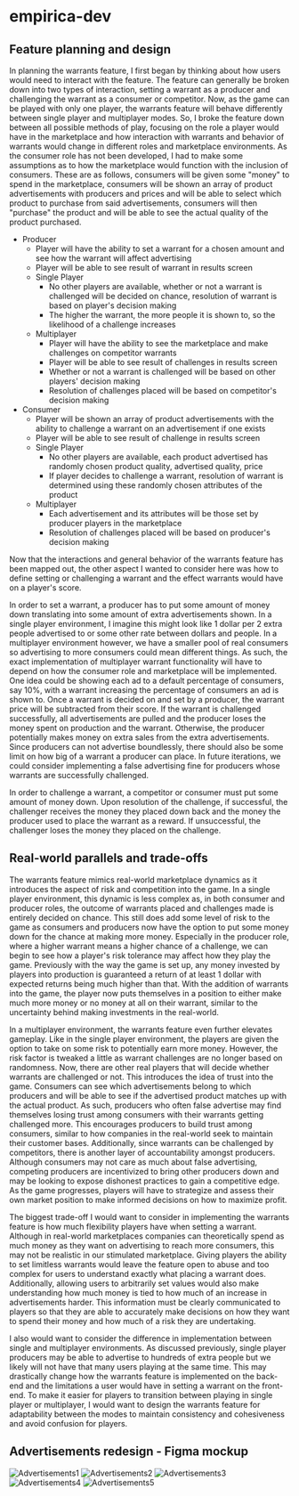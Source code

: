 # empirica-dev

## Feature planning and design

In planning the warrants feature, I first began by thinking about how users would need to interact with the feature. The feature can generally be broken down into two types of interaction, setting a warrant as a producer and challenging the warrant as a consumer or competitor. Now, as the game can be played with only one player, the warrants feature will behave differently between single player and multiplayer modes. So, I broke the feature down between all possible methods of play, focusing on the role a player would have in the marketplace and how interaction with warrants and behavior of warrants would change in different roles and marketplace environments. As the consumer role has not been developed, I had to make some assumptions as to how the marketplace would function with the inclusion of consumers. These are as follows, consumers will be given some "money" to spend in the marketplace, consumers will be shown an array of product advertisements with producers and prices and will be able to select which product to purchase from said advertisements, consumers will then "purchase" the product and will be able to see the actual quality of the product purchased.

- Producer
  - Player will have the ability to set a warrant for a chosen amount and see how the warrant will affect advertising
  - Player will be able to see result of warrant in results screen
  - Single Player
    - No other players are available, whether or not a warrant is challenged will be decided on chance, resolution of warrant is based on player's decision making
    * The higher the warrant, the more people it is shown to, so the likelihood of a challenge increases
  - Multiplayer
    - Player will have the ability to see the marketplace and make challenges on competitor warrants
    - Player will be able to see result of challenges in results screen
    - Whether or not a warrant is challenged will be based on other players' decision making
    - Resolution of challenges placed will be based on competitor's decision making
- Consumer
  - Player will be shown an array of product advertisements with the ability to challenge a warrant on an advertisement if one exists
  - Player will be able to see result of challenge in results screen
  - Single Player
    - No other players are available, each product advertised has randomly chosen product quality, advertised quality, price
    - If player decides to challenge a warrant, resolution of warrant is determined using these randomly chosen attributes of the product
  - Multiplayer
    - Each advertisement and its attributes will be those set by producer players in the marketplace
    - Resolution of challenges placed will be based on producer's decision making

Now that the interactions and general behavior of the warrants feature has been mapped out, the other aspect I wanted to consider here was how to define setting or challenging a warrant and the effect warrants would have on a player's score.

In order to set a warrant, a producer has to put some amount of money down translating into some amount of extra advertisements shown. In a single player environment, I imagine this might look like 1 dollar per 2 extra people advertised to or some other rate between dollars and people. In a multiplayer environment however, we have a smaller pool of real consumers so advertising to more consumers could mean different things. As such, the exact implementation of multiplayer warrant functionality will have to depend on how the consumer role and marketplace will be implemented. One idea could be showing each ad to a default percentage of consumers, say 10%, with a warrant increasing the percentage of consumers an ad is shown to. Once a warrant is decided on and set by a producer, the warrant price will be subtracted from their score. If the warrant is challenged successfully, all advertisements are pulled and the producer loses the money spent on production and the warrant. Otherwise, the producer potentially makes money on extra sales from the extra advertisements. Since producers can not advertise boundlessly, there should also be some limit on how big of a warrant a producer can place. In future iterations, we could consider implementing a false advertising fine for producers whose warrants are successfully challenged.

In order to challenge a warrant, a competitor or consumer must put some amount of money down. Upon resolution of the challenge, if successful, the challenger receives the money they placed down back and the money the producer used to place the warrant as a reward. If unsuccessful, the challenger loses the money they placed on the challenge.

## Real-world parallels and trade-offs

The warrants feature mimics real-world marketplace dynamics as it introduces the aspect of risk and competition into the game. In a single player environment, this dynamic is less complex as, in both consumer and producer roles, the outcome of warrants placed and challenges made is entirely decided on chance. This still does add some level of risk to the game as consumers and producers now have the option to put some money down for the chance at making more money. Especially in the producer role, where a higher warrant means a higher chance of a challenge, we can begin to see how a player's risk tolerance may affect how they play the game. Previously with the way the game is set up, any money invested by players into production is guaranteed a return of at least 1 dollar with expected returns being much higher than that. With the addition of warrants into the game, the player now puts themselves in a position to either make much more money or no money at all on their warrant, similar to the uncertainty behind making investments in the real-world.

In a multiplayer environment, the warrants feature even further elevates gameplay. Like in the single player environment, the players are given the option to take on some risk to potentially earn more money. However, the risk factor is tweaked a little as warrant challenges are no longer based on randomness. Now, there are other real players that will decide whether warrants are challenged or not. This introduces the idea of trust into the game. Consumers can see which advertisements belong to which producers and will be able to see if the advertised product matches up with the actual product. As such, producers who often false advertise may find themselves losing trust among consumers with their warrants getting challenged more. This encourages producers to build trust among consumers, similar to how companies in the real-world seek to maintain their customer bases. Additionally, since warrants can be challenged by competitors, there is another layer of accountability amongst producers. Although consumers may not care as much about false advertising, competing producers are incentivized to bring other producers down and may be looking to expose dishonest practices to gain a competitive edge. As the game progresses, players will have to strategize and assess their own market position to make informed decisions on how to maximize profit.

The biggest trade-off I would want to consider in implementing the warrants feature is how much flexibility players have when setting a warrant. Although in real-world marketplaces companies can theoretically spend as much money as they want on advertising to reach more consumers, this may not be realistic in our stimulated marketplace. Giving players the ability to set limitless warrants would leave the feature open to abuse and too complex for users to understand exactly what placing a warrant does. Additionally, allowing users to arbitrarily set values would also make understanding how much money is tied to how much of an increase in advertisements harder. This information must be clearly communicated to players so that they are able to accurately make decisions on how they want to spend their money and how much of a risk they are undertaking.

I also would want to consider the difference in implementation between single and multiplayer environments. As discussed previously, single player producers may be able to advertise to hundreds of extra people but we likely will not have that many users playing at the same time. This may drastically change how the warrants feature is implemented on the back-end and the limitations a user would have in setting a warrant on the front-end. To make it easier for players to transition between playing in single player or multiplayer, I would want to design the warrants feature for adaptability between the modes to maintain consistency and cohesiveness and avoid confusion for players.

## Advertisements redesign - Figma mockup
![Advertisements1](https://github.com/kaylieee/takehome-interview-repo/assets/50653231/b1871631-589a-4f4c-b194-6df44e0cce1c) 
![Advertisements2](https://github.com/kaylieee/takehome-interview-repo/assets/50653231/bb2eaa69-31ce-4aaf-b4bb-ab6d525ca9e0)
![Advertisements3](https://github.com/kaylieee/takehome-interview-repo/assets/50653231/13a7587e-2a10-4eb8-93df-25a7e737bc6a) 
![Advertisements4](https://github.com/kaylieee/takehome-interview-repo/assets/50653231/00532fc8-750d-4832-bee6-9988afc72bc3)
![Advertisements5](https://github.com/kaylieee/takehome-interview-repo/assets/50653231/c9f884f6-d8d8-4969-876e-c6c24f765134)




